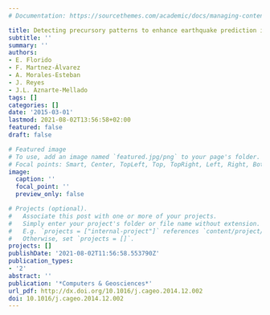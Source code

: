 ```yaml
---
# Documentation: https://sourcethemes.com/academic/docs/managing-content/

title: Detecting precursory patterns to enhance earthquake prediction in Chile
subtitle: ''
summary: ''
authors:
- E. Florido
- F. Martnez-Álvarez
- A. Morales-Esteban
- J. Reyes
- J.L. Aznarte-Mellado
tags: []
categories: []
date: '2015-03-01'
lastmod: 2021-08-02T13:56:58+02:00
featured: false
draft: false

# Featured image
# To use, add an image named `featured.jpg/png` to your page's folder.
# Focal points: Smart, Center, TopLeft, Top, TopRight, Left, Right, BottomLeft, Bottom, BottomRight.
image:
  caption: ''
  focal_point: ''
  preview_only: false

# Projects (optional).
#   Associate this post with one or more of your projects.
#   Simply enter your project's folder or file name without extension.
#   E.g. `projects = ["internal-project"]` references `content/project/deep-learning/index.md`.
#   Otherwise, set `projects = []`.
projects: []
publishDate: '2021-08-02T11:56:58.553790Z'
publication_types:
- '2'
abstract: ''
publication: '*Computers & Geosciences*'
url_pdf: http://dx.doi.org/10.1016/j.cageo.2014.12.002
doi: 10.1016/j.cageo.2014.12.002
---
```

